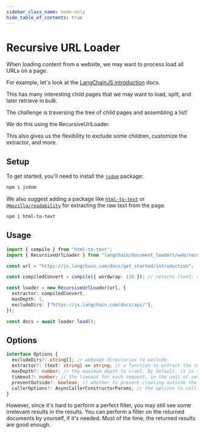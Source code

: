 ```yaml
---
sidebar_class_name: node-only
hide_table_of_contents: true
---
```


# Recursive URL Loader

When loading content from a website, we may want to process load all URLs on a page.

For example, let's look at the [LangChainJS introduction](https://js.langchain.com/docs/get_started/introduction) docs.

This has many interesting child pages that we may want to load, split, and later retrieve in bulk.

The challenge is traversing the tree of child pages and assembling a list!

We do this using the RecursiveUrlLoader.

This also gives us the flexibility to exclude some children, customize the extractor, and more.

## Setup

To get started, you'll need to install the [`jsdom`](https://www.npmjs.com/package/jsdom) package:

```bash npm2yarn
npm i jsdom
```

We also suggest adding a package like [`html-to-text`](https://www.npmjs.com/package/html-to-text) or
[`@mozilla/readability`](https://www.npmjs.com/package/@mozilla/readability) for extracting the raw text from the page.

```bash npm2yarn
npm i html-to-text
```

## Usage

```typescript
import { compile } from "html-to-text";
import { RecursiveUrlLoader } from "langchain/document_loaders/web/recursive_url";

const url = "https://js.langchain.com/docs/get_started/introduction";

const compiledConvert = compile({ wordwrap: 130 }); // returns (text: string) => string;

const loader = new RecursiveUrlLoader(url, {
  extractor: compiledConvert,
  maxDepth: 1,
  excludeDirs: ["https://js.langchain.com/docs/api/"],
});

const docs = await loader.load();
```

## Options

```typescript
interface Options {
  excludeDirs?: string[]; // webpage directories to exclude.
  extractor?: (text: string) => string; // a function to extract the text of the document from the webpage, by default it returns the page as it is. It is recommended to use tools like html-to-text to extract the text. By default, it just returns the page as it is.
  maxDepth?: number; // the maximum depth to crawl. By default, it is set to 2. If you need to crawl the whole website, set it to a number that is large enough would simply do the job.
  timeout?: number; // the timeout for each request, in the unit of seconds. By default, it is set to 10000 (10 seconds).
  preventOutside?: boolean; // whether to prevent crawling outside the root url. By default, it is set to true.
  callerOptions?: AsyncCallerConstructorParams; // the options to call the AsyncCaller for example setting max concurrency (default is 64)
}
```

However, since it's hard to perform a perfect filter, you may still see some irrelevant results in the results. You can perform a filter on the returned documents by yourself, if it's needed. Most of the time, the returned results are good enough.
